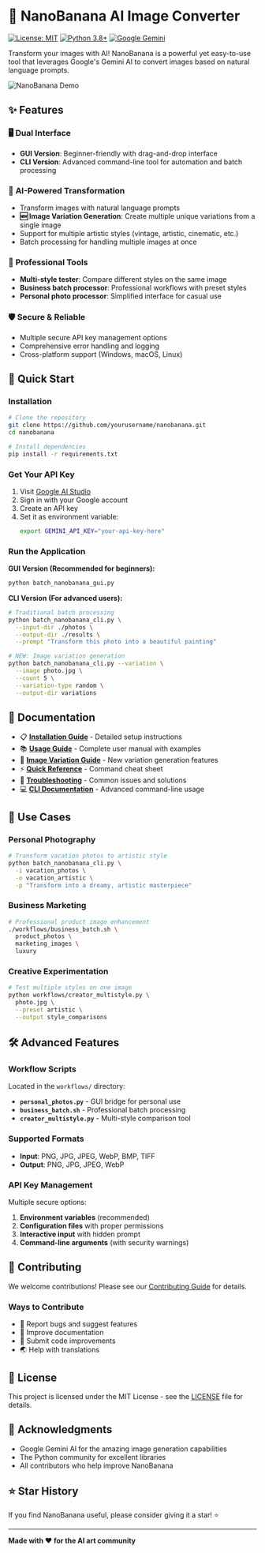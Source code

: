 # 🍌 NanoBanana AI Image Converter

[![License: MIT](https://img.shields.io/badge/License-MIT-yellow.svg)](https://opensource.org/licenses/MIT)
[![Python 3.8+](https://img.shields.io/badge/python-3.8+-blue.svg)](https://www.python.org/downloads/)
[![Google Gemini](https://img.shields.io/badge/AI-Google%20Gemini-orange.svg)](https://aistudio.google.com/)

Transform your images with AI! NanoBanana is a powerful yet easy-to-use tool that leverages Google's Gemini AI to convert images based on natural language prompts.

![NanoBanana Demo](docs/demo.gif)

## ✨ Features

### 🖥️ **Dual Interface**
- **GUI Version**: Beginner-friendly with drag-and-drop interface
- **CLI Version**: Advanced command-line tool for automation and batch processing

### 🎨 **AI-Powered Transformation**
- Transform images with natural language prompts
- **🆕 Image Variation Generation**: Create multiple unique variations from a single image
- Support for multiple artistic styles (vintage, artistic, cinematic, etc.)
- Batch processing for handling multiple images at once

### 🔧 **Professional Tools**
- **Multi-style tester**: Compare different styles on the same image
- **Business batch processor**: Professional workflows with preset styles
- **Personal photo processor**: Simplified interface for casual use

### 🛡️ **Secure & Reliable**
- Multiple secure API key management options
- Comprehensive error handling and logging
- Cross-platform support (Windows, macOS, Linux)

## 🚀 Quick Start

### Installation

```bash
# Clone the repository
git clone https://github.com/yourusername/nanobanana.git
cd nanobanana

# Install dependencies
pip install -r requirements.txt
```

### Get Your API Key
1. Visit [Google AI Studio](https://aistudio.google.com/)
2. Sign in with your Google account
3. Create an API key
4. Set it as environment variable:
   ```bash
   export GEMINI_API_KEY="your-api-key-here"
   ```

### Run the Application

**GUI Version (Recommended for beginners):**
```bash
python batch_nanobanana_gui.py
```

**CLI Version (For advanced users):**
```bash
# Traditional batch processing
python batch_nanobanana_cli.py \
  --input-dir ./photos \
  --output-dir ./results \
  --prompt "Transform this photo into a beautiful painting"

# NEW: Image variation generation
python batch_nanobanana_cli.py --variation \
  --image photo.jpg \
  --count 5 \
  --variation-type random \
  --output-dir variations
```

## 📖 Documentation

- 📋 **[Installation Guide](INSTALL_GUIDE.md)** - Detailed setup instructions
- 📚 **[Usage Guide](USAGE_GUIDE.md)** - Complete user manual with examples
- 🎨 **[Image Variation Guide](docs/IMAGE_VARIATION_GUIDE.md)** - New variation generation features  
- ⚡ **[Quick Reference](QUICK_REFERENCE.md)** - Command cheat sheet
- 🚨 **[Troubleshooting](TROUBLESHOOTING.md)** - Common issues and solutions
- 💻 **[CLI Documentation](README_CLI.md)** - Advanced command-line usage

## 🎯 Use Cases

### Personal Photography
```bash
# Transform vacation photos to artistic style
python batch_nanobanana_cli.py \
  -i vacation_photos \
  -o vacation_artistic \
  -p "Transform into a dreamy, artistic masterpiece"
```

### Business Marketing
```bash
# Professional product image enhancement
./workflows/business_batch.sh \
  product_photos \
  marketing_images \
  luxury
```

### Creative Experimentation
```bash
# Test multiple styles on one image
python workflows/creator_multistyle.py \
  photo.jpg \
  --preset artistic \
  --output style_comparisons
```

## 🛠️ Advanced Features

### Workflow Scripts
Located in the `workflows/` directory:

- **`personal_photos.py`** - GUI bridge for personal use
- **`business_batch.sh`** - Professional batch processing
- **`creator_multistyle.py`** - Multi-style comparison tool

### Supported Formats
- **Input**: PNG, JPG, JPEG, WebP, BMP, TIFF
- **Output**: PNG, JPG, JPEG, WebP

### API Key Management
Multiple secure options:
1. **Environment variables** (recommended)
2. **Configuration files** with proper permissions
3. **Interactive input** with hidden prompt
4. **Command-line arguments** (with security warnings)

## 🤝 Contributing

We welcome contributions! Please see our [Contributing Guide](CONTRIBUTING.md) for details.

### Ways to Contribute
- 🐛 Report bugs and suggest features
- 📝 Improve documentation
- 🔧 Submit code improvements
- 🌏 Help with translations

## 📄 License

This project is licensed under the MIT License - see the [LICENSE](LICENSE) file for details.

## 🙏 Acknowledgments

- Google Gemini AI for the amazing image generation capabilities
- The Python community for excellent libraries
- All contributors who help improve NanoBanana

## ⭐ Star History

If you find NanoBanana useful, please consider giving it a star! ⭐

---

**Made with ❤️ for the AI art community**